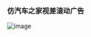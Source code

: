 ### 仿汽车之家视差滚动广告
![image](https://github.com/PanGuangwei/ParallaxRecycleView/blob/master/art/prv.gif)